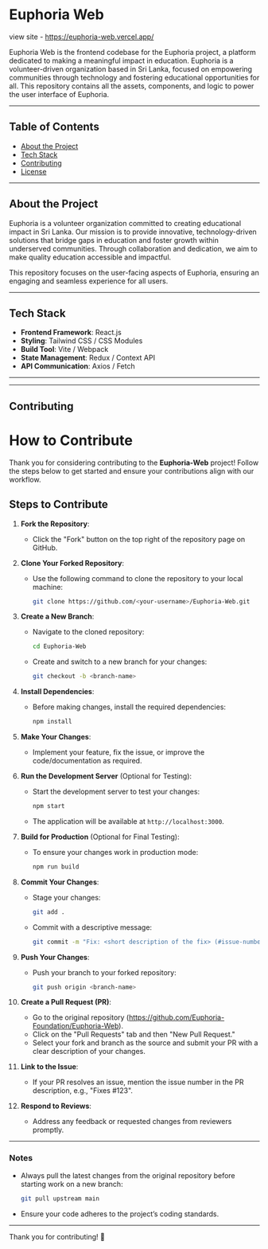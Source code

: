 # Euphoria Web

view site - https://euphoria-web.vercel.app/

Euphoria Web is the frontend codebase for the Euphoria project, a platform dedicated to making a meaningful impact in education. Euphoria is a volunteer-driven organization based in Sri Lanka, focused on empowering communities through technology and fostering educational opportunities for all. This repository contains all the assets, components, and logic to power the user interface of Euphoria.

---

## Table of Contents
- [About the Project](#about-the-project)
- [Tech Stack](#tech-stack)
- [Contributing](#contributing)
- [License](#license)

---

## About the Project
Euphoria is a volunteer organization committed to creating educational impact in Sri Lanka. Our mission is to provide innovative, technology-driven solutions that bridge gaps in education and foster growth within underserved communities. Through collaboration and dedication, we aim to make quality education accessible and impactful.

This repository focuses on the user-facing aspects of Euphoria, ensuring an engaging and seamless experience for all users.

---

## Tech Stack
- **Frontend Framework**: React.js
- **Styling**: Tailwind CSS / CSS Modules
- **Build Tool**: Vite / Webpack
- **State Management**: Redux / Context API
- **API Communication**: Axios / Fetch

---


---

## Contributing
# How to Contribute

Thank you for considering contributing to the **Euphoria-Web** project! Follow the steps below to get started and ensure your contributions align with our workflow.

## Steps to Contribute

1. **Fork the Repository**:
   - Click the "Fork" button on the top right of the repository page on GitHub.

2. **Clone Your Forked Repository**:
   - Use the following command to clone the repository to your local machine:
     ```bash
     git clone https://github.com/<your-username>/Euphoria-Web.git
     ```

3. **Create a New Branch**:
   - Navigate to the cloned repository:
     ```bash
     cd Euphoria-Web
     ```
   - Create and switch to a new branch for your changes:
     ```bash
     git checkout -b <branch-name>
     ```

4. **Install Dependencies**:
   - Before making changes, install the required dependencies:
     ```bash
     npm install
     ```

5. **Make Your Changes**:
   - Implement your feature, fix the issue, or improve the code/documentation as required.

6. **Run the Development Server** (Optional for Testing):
   - Start the development server to test your changes:
     ```bash
     npm start
     ```
   - The application will be available at `http://localhost:3000`.

7. **Build for Production** (Optional for Final Testing):
   - To ensure your changes work in production mode:
     ```bash
     npm run build
     ```

8. **Commit Your Changes**:
   - Stage your changes:
     ```bash
     git add .
     ```
   - Commit with a descriptive message:
     ```bash
     git commit -m "Fix: <short description of the fix> (#issue-number)"
     ```

9. **Push Your Changes**:
   - Push your branch to your forked repository:
     ```bash
     git push origin <branch-name>
     ```

10. **Create a Pull Request (PR)**:
    - Go to the original repository (https://github.com/Euphoria-Foundation/Euphoria-Web).
    - Click on the "Pull Requests" tab and then "New Pull Request."
    - Select your fork and branch as the source and submit your PR with a clear description of your changes.

11. **Link to the Issue**:
    - If your PR resolves an issue, mention the issue number in the PR description, e.g., "Fixes #123".

12. **Respond to Reviews**:
    - Address any feedback or requested changes from reviewers promptly.

---

### Notes
- Always pull the latest changes from the original repository before starting work on a new branch:
  ```bash
  git pull upstream main
  ```
- Ensure your code adheres to the project’s coding standards.

---

Thank you for contributing! 🎉


